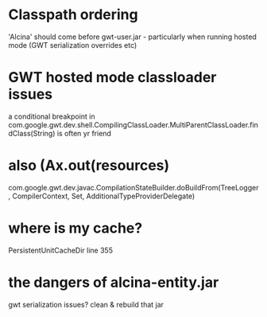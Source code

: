 # Classpath ordering
'Alcina' should come before gwt-user.jar - particularly when running hosted mode (GWT serialization overrides etc)

# GWT hosted mode classloader issues
a conditional breakpoint in com.google.gwt.dev.shell.CompilingClassLoader.MultiParentClassLoader.findClass(String) is often yr friend

# also (Ax.out(resources)
com.google.gwt.dev.javac.CompilationStateBuilder.doBuildFrom(TreeLogger, CompilerContext, Set<Resource>, AdditionalTypeProviderDelegate)

# where is my cache?
PersistentUnitCacheDir line 355

# the dangers of alcina-entity.jar
gwt serialization issues? clean & rebuild that jar